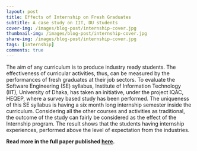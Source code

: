 ```yaml
---
layout: post
title: Effects of Internship on Fresh Graduates
subtitle: A case study on IIT, DU students
cover-img: /images/blog-post/internship-cover.jpg
thumbnail-img: /images/blog-post/internship-cover.jpg
share-img: /images/blog-post/internship-cover.jpg
tags: [internship]
comments: true
---
```

The aim of any curriculum is to produce industry ready students. The effectiveness of curricular activities, thus, can be measured by the performances of fresh 
graduates at their job sectors. To evaluate the Software Engineering (SE) syllabus, Institute of Information Technology (IIT), University of Dhaka, has taken an 
initiative, under the project IQAC, HEQEP, where a survey based study has been performed. The uniqueness of this SE syllabus is having a six month long internship 
semester inside the curriculum. Considering all the other courses and activities as traditional, the outcome of the study can fairly be considered as the effect of
the Internship program. The result shows that the students having internship experiences, performed above the level of expectation from the industries. 

**Read more in the full paper published [here](https://arxiv.org/abs/2008.07450).**

